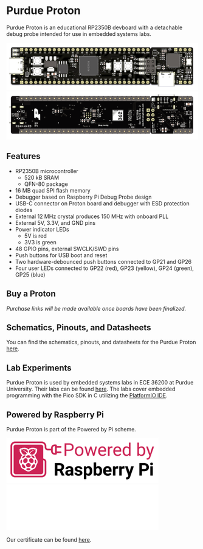 # Purdue Proton

<!-- !!! warning
    **This page is a work in progress.** -->

Purdue Proton is an educational RP2350B devboard with a detachable debug probe intended for use in embedded systems labs. 

![front board](assets/front.png)
![back board](assets/back.png)

## Features

- RP2350B microcontroller
    - 520 kB SRAM
    - QFN-80 package
- 16 MB quad SPI flash memory
- Debugger based on Raspberry Pi Debug Probe design
- USB-C connector on Proton board and debugger with ESD protection diodes
- External 12 MHz crystal produces 150 MHz with onboard PLL
- External 5V, 3.3V, and GND pins
- Power indicator LEDs
    - 5V is red
    - 3V3 is green
- 48 GPIO pins, external SWCLK/SWD pins
- Push buttons for USB boot and reset
- Two hardware-debounced push buttons connected to GP21 and GP26
- Four user LEDs connected to GP22 (red), GP23 (yellow), GP24 (green), GP25 (blue)

## Buy a Proton

*Purchase links will be made available once boards have been finalized.*

## Schematics, Pinouts, and Datasheets

You can find the schematics, pinouts, and datasheets for the Purdue Proton [here](datasheets.md).

## Lab Experiments

Purdue Proton is used by embedded systems labs in ECE 36200 at Purdue University.  Their labs can be found [here](https://github.com/ece362-purdue/proton-labs).  The labs cover embedded programming with the Pico SDK in C utilizing the [PlatformIO IDE](https://platformio.org/platformio-ide).

## Powered by Raspberry Pi

Purdue Proton is part of the Powered by Pi scheme.  

<img class="pi-logo light" style="width: 400px" src="assets/powered_by_pi.png" alt="Powered by Raspberry Pi" />
<img class="pi-logo dark" style="width: 400px" src="assets/powered_by_pi_reverse.png" alt="Powered by Raspberry Pi (dark)" />

Our certificate can be found [here](assets/purdue_university_proton_cert.pdf).